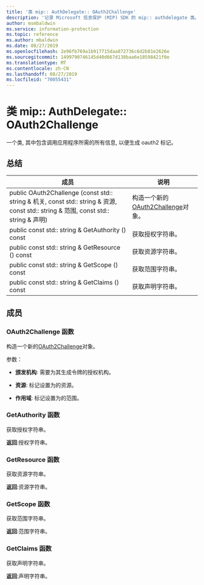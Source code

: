 ```yaml
---
title: '类 mip:: AuthDelegate:: OAuth2Challenge'
description: '记录 Microsoft 信息保护 (MIP) SDK 的 mip:: authdelegate 类。'
author: msmbaldwin
ms.service: information-protection
ms.topic: reference
ms.author: mbaldwin
ms.date: 08/27/2019
ms.openlocfilehash: 2e96fb769a1b917715daa872736c6d2b81e2626e
ms.sourcegitcommit: 1499790746145d40d667d138baa6e18598421f0e
ms.translationtype: MT
ms.contentlocale: zh-CN
ms.lasthandoff: 08/27/2019
ms.locfileid: "70055431"
---
```

# <a name="class-mipauthdelegateoauth2challenge"></a>类 mip:: AuthDelegate:: OAuth2Challenge 
一个类, 其中包含调用应用程序所需的所有信息, 以便生成 oauth2 标记。
  
## <a name="summary"></a>总结
 成员                        | 说明                                
--------------------------------|---------------------------------------------
public OAuth2Challenge (const std:: string & 机关, const std:: string & 资源, const std:: string & 范围, const std:: string & 声明)  |  构造一个新的[OAuth2Challenge](class_mip_authdelegate_oauth2challenge.md)对象。
public const std:: string & GetAuthority () const  |  获取授权字符串。
public const std:: string & GetResource () const  |  获取资源字符串。
public const std:: string & GetScope () const  |  获取范围字符串。
public const std:: string & GetClaims () const  |  获取声明字符串。
  
## <a name="members"></a>成员
  
### <a name="oauth2challenge-function"></a>OAuth2Challenge 函数
构造一个新的[OAuth2Challenge](class_mip_authdelegate_oauth2challenge.md)对象。

参数：  
* **颁发机构**: 需要为其生成令牌的授权机构。 


* **资源**: 标记设置为的资源。 


* **作用域**: 标记设置为的范围。


  
### <a name="getauthority-function"></a>GetAuthority 函数
获取授权字符串。

  
**返回**:授权字符串。
  
### <a name="getresource-function"></a>GetResource 函数
获取资源字符串。

  
**返回**:资源字符串。
  
### <a name="getscope-function"></a>GetScope 函数
获取范围字符串。

  
**返回**:范围字符串。
  
### <a name="getclaims-function"></a>GetClaims 函数
获取声明字符串。

  
**返回**:声明字符串。